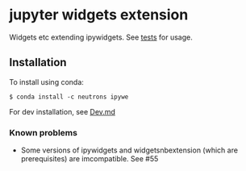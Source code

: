# jupyter widgets extension

Widgets etc extending ipywidgets. See [tests](tests) for usage.

## Installation

To install using conda:

    $ conda install -c neutrons ipywe
    
For dev installation, see [Dev.md](Dev.md)

### Known problems
* Some versions of ipywidgets and widgetsnbextension (which are prerequisites) are imcompatible. See #55
